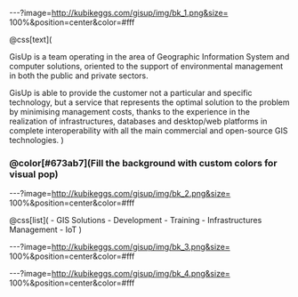 ---?image=http://kubikeggs.com/gisup/img/bk_1.png&size= 100%&position=center&color=#fff

@css[text](

GisUp is a team operating in the area of Geographic Information System and computer solutions, oriented to the support of environmental management in both the public and private sectors.

GisUp is able to provide the customer not a particular and specific technology, but a service that represents the optimal solution to the problem by minimising management costs, thanks to the experience in the realization of infrastructures, databases and desktop/web platforms in complete 
interoperability with all the main commercial and open-source GIS technologies. 
)

### @color[#673ab7](Fill the background with custom colors for visual pop)

---?image=http://kubikeggs.com/gisup/img/bk_2.png&size= 100%&position=center&color=#fff

@css[list](
    - GIS Solutions
    - Development
    - Training
    - Infrastructures  Management
    - IoT
)

---?image=http://kubikeggs.com/gisup/img/bk_3.png&size= 100%&position=center&color=#fff



---?image=http://kubikeggs.com/gisup/img/bk_4.png&size= 100%&position=center&color=#fff

